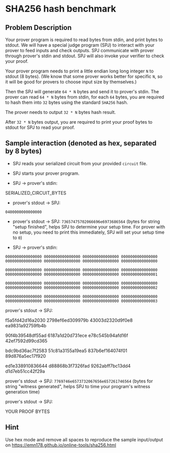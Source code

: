 # SHA256 hash benchmark
## Problem Description
Your prover program is required to read bytes from stdin, and print bytes to stdout. We will have a special judge program (SPJ) to interact with your prover to feed inputs and check outputs. SPJ communicate with prover through prover's stdin and stdout. SPJ will also invoke your verifier to check your proof.

Your prover program needs to print a little endian long long integer `N` to stdout (8 bytes). (We know that some prover works better for specific `N`, so it will be good for provers to choose input size by themselves.)

Then the SPJ will generate `64 * N` bytes and send it to prover's stdin. The prover can read `64 * N` bytes from stdin, for each `64` bytes, you are required to hash them into `32` bytes using the standard `SHA256` hash.

The prover needs to output `32 * N` bytes hash result.

After `32 * N` bytes output, you are required to print your proof bytes to stdout for SPJ to read your proof.

## Sample interaction (denoted as hex, separated by 8 bytes)

- SPJ reads your serialized circuit from your provided `circuit` file.

- SPJ starts your prover program.

- SPJ -> prover's stdin:

SERIALIZED_CIRCUIT_BYTES

- prover's stdout -> SPJ:

`0400000000000000`

- prover's stdout -> SPJ:
`73657475702066696e6973686564` (bytes for string "setup finished", helps SPJ to determine your setup time. For prover with no setup, you need to print this immediately, SPJ will set your setup time to `0`)

- SPJ -> prover's stdin:

`0000000000000000 0000000000000000 0000000000000000 0000000000000000 0000000000000000 0000000000000000 0000000000000000 0000000000000000`

`0000000000000000 0000000000000000 0000000000000000 0000000000000000 0000000000000000 0000000000000000 0000000000000000 0000000000000001`

`0000000000000000 0000000000000000 0000000000000000 0000000000000000 0000000000000000 0000000000000000 0000000000000000 0000000000000002`

`0000000000000000 0000000000000000 0000000000000000 0000000000000000 0000000000000000 0000000000000000 0000000000000000 0000000000000003`

prover's stdout -> SPJ:

f5a5fd42d16a2030 2798ef6ed309979b 43003d2320d9f0e8 ea9831a92759fb4b

90f4b39548df55ad 6187a1d20d731ece e78c545b94afd16f 42ef7592d99cd365

bdc9bd36ac7f2583 51c81a3155a19ea5 837b6ef164074f01 89d876a5ec17f920

ed1e338910836644 d88868b3f7326fad 9262abff7bc13dd4 d1d7eb51cc42f29a

prover's stdout -> SPJ:
`7769746e6573732067656e657261746564` (bytes for string "witness generated", helps SPJ to time your program's witness generation time)

prover's stdout -> SPJ:

YOUR PROOF BYTES

## Hint
Use hex mode and remove all spaces to reproduce the sample input/output on https://emn178.github.io/online-tools/sha256.html

